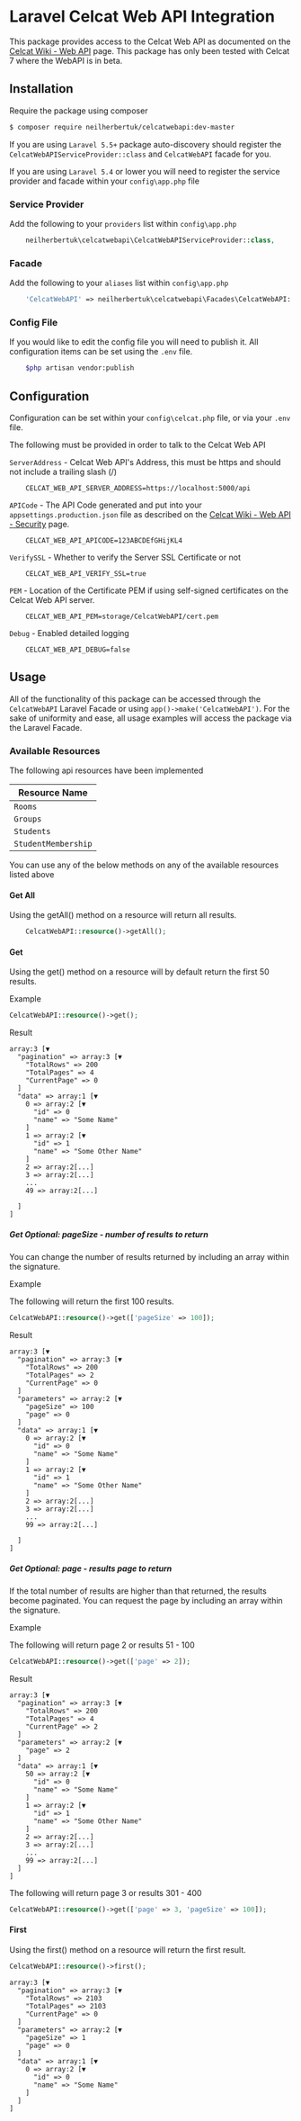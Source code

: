 Laravel Celcat Web API Integration
===============

This package provides access to the Celcat Web API as documented on the [Celcat Wiki - Web API](https://www.celcat.wiki/en/guides/developers_guides/webapi/webapi) page. This package has only been tested with Celcat 7 where the WebAPI is in beta. 

## Installation

Require the package using composer

```bash
$ composer require neilherbertuk/celcatwebapi:dev-master
```

If you are using `Laravel 5.5+` package auto-discovery should register the ```CelcatWebAPIServiceProvider::class``` and ```CelcatWebAPI``` facade for you.

If you are using `Laravel 5.4` or lower you will need to register the service provider and facade within your ```config\app.php``` file

### Service Provider
Add the following to your ```providers``` list within ```config\app.php``` 
```php
    neilherbertuk\celcatwebapi\CelcatWebAPIServiceProvider::class,
```

### Facade
Add the following to your ```aliases``` list within ```config\app.php```
```php
    'CelcatWebAPI' => neilherbertuk\celcatwebapi\Facades\CelcatWebAPI::class,
```

### Config File
If you would like to edit the config file you will need to publish it. All configuration items can be set using the ```.env``` file.
```bash
    $php artisan vendor:publish
``` 

## Configuration

Configuration can be set within your ```config\celcat.php``` file, or via your ```.env``` file.

The following must be provided in order to talk to the Celcat Web API

`ServerAddress` - Celcat Web API's Address, this must be https and should not include a trailing slash (/)

```dotenv
    CELCAT_WEB_API_SERVER_ADDRESS=https://localhost:5000/api
```

`APICode` - The API Code generated and put into your ```appsettings.production.json``` file as described on the [Celcat Wiki - Web API - Security](https://www.celcat.wiki/en/guides/developers_guides/webapi/security) page.

```dotenv    
    CELCAT_WEB_API_APICODE=123ABCDEfGHijKL4
```

`VerifySSL` - Whether to verify the Server SSL Certificate or not

```dotenv
    CELCAT_WEB_API_VERIFY_SSL=true
```

`PEM` - Location of the Certificate PEM if using self-signed certificates on the Celcat Web API server.

```dotenv
    CELCAT_WEB_API_PEM=storage/CelcatWebAPI/cert.pem
```

`Debug` - Enabled detailed logging
```dotenv
    CELCAT_WEB_API_DEBUG=false
``` 

## Usage

All of the functionality of this package can be accessed through the ```CelcatWebAPI``` Laravel Facade or using ```app()->make('CelcatWebAPI')```. For the sake of uniformity and ease, all usage examples will access the package via the Laravel Facade.

### Available Resources

The following api resources have been implemented

| Resource Name |
| --- |
| `Rooms` |
| `Groups` |
| `Students` |
| `StudentMembership` |

You can use any of the below methods on any of the available resources listed above

#### Get All

Using the getAll() method on a resource will return all results.
```php
    CelcatWebAPI::resource()->getAll();
```
#### Get

Using the get() method on a resource will by default return the first 50 results.

Example
```php
CelcatWebAPI::resource()->get();
```

Result
```
array:3 [▼
  "pagination" => array:3 [▼
    "TotalRows" => 200
    "TotalPages" => 4
    "CurrentPage" => 0
  ]
  "data" => array:1 [▼
    0 => array:2 [▼
      "id" => 0
      "name" => "Some Name"
    ]
    1 => array:2 [▼
      "id" => 1
      "name" => "Some Other Name"
    ]
    2 => array:2[...]
    3 => array:2[...]
    ...
    49 => array:2[...]
       
  ]
]
```

##### Get Optional: pageSize - number of results to return
You can change the number of results returned by including an array within the signature.

Example

The following will return the first 100 results.
```php
CelcatWebAPI::resource()->get(['pageSize' => 100]);
```

Result
```
array:3 [▼
  "pagination" => array:3 [▼
    "TotalRows" => 200
    "TotalPages" => 2
    "CurrentPage" => 0
  ]
  "parameters" => array:2 [▼
    "pageSize" => 100
    "page" => 0
  ]
  "data" => array:1 [▼
    0 => array:2 [▼
      "id" => 0
      "name" => "Some Name"
    ]
    1 => array:2 [▼
      "id" => 1
      "name" => "Some Other Name"
    ]
    2 => array:2[...]
    3 => array:2[...]
    ...
    99 => array:2[...]
       
  ]
]
```

##### Get Optional: page - results page to return
If the total number of results are higher than that returned, the results become paginated. You can request the page by including an array within the signature.

Example

The following will return page 2 or results 51 - 100
```php
CelcatWebAPI::resource()->get(['page' => 2]);
```

Result
```
array:3 [▼
  "pagination" => array:3 [▼
    "TotalRows" => 200
    "TotalPages" => 4
    "CurrentPage" => 2
  ]
  "parameters" => array:2 [▼
    "page" => 2
  ]
  "data" => array:1 [▼
    50 => array:2 [▼
      "id" => 0
      "name" => "Some Name"
    ]
    1 => array:2 [▼
      "id" => 1
      "name" => "Some Other Name"
    ]
    2 => array:2[...]
    3 => array:2[...]
    ...
    99 => array:2[...]  
  ]
]
```

The following will return page 3 or results 301 - 400
```php
CelcatWebAPI::resource()->get(['page' => 3, 'pageSize' => 100]);
```

#### First

Using the first() method on a resource will return the first result.

```php
CelcatWebAPI::resource()->first();
```

```
array:3 [▼
  "pagination" => array:3 [▼
    "TotalRows" => 2103
    "TotalPages" => 2103
    "CurrentPage" => 0
  ]
  "parameters" => array:2 [▼
    "pageSize" => 1
    "page" => 0
  ]
  "data" => array:1 [▼
    0 => array:2 [▼
      "id" => 0
      "name" => "Some Name"
    ]
  ]
]
```